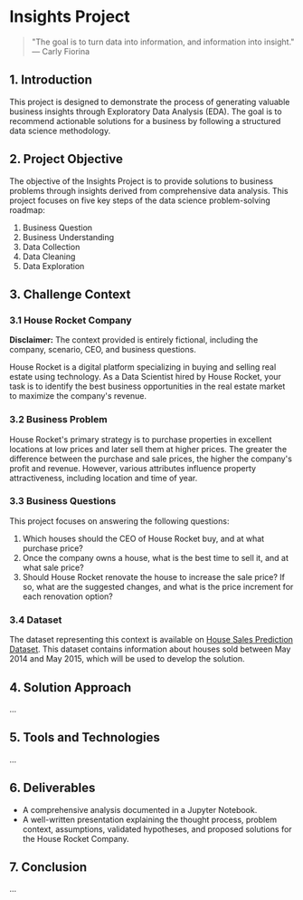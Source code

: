 # Insights Project

> "The goal is to turn data into information, and information into insight." — Carly Fiorina

## 1. Introduction

This project is designed to demonstrate the process of generating valuable business insights through Exploratory Data Analysis (EDA). The goal is to recommend actionable solutions for a business by following a structured data science methodology.

## 2. Project Objective

The objective of the Insights Project is to provide solutions to business problems through insights derived from comprehensive data analysis. This project focuses on five key steps of the data science problem-solving roadmap:

1. Business Question
2. Business Understanding
3. Data Collection
4. Data Cleaning
5. Data Exploration

## 3. Challenge Context

### 3.1 House Rocket Company

**Disclaimer:** The context provided is entirely fictional, including the company, scenario, CEO, and business questions.

House Rocket is a digital platform specializing in buying and selling real estate using technology. As a Data Scientist hired by House Rocket, your task is to identify the best business opportunities in the real estate market to maximize the company's revenue.

### 3.2 Business Problem

House Rocket's primary strategy is to purchase properties in excellent locations at low prices and later sell them at higher prices. The greater the difference between the purchase and sale prices, the higher the company's profit and revenue. However, various attributes influence property attractiveness, including location and time of year.

### 3.3 Business Questions

This project focuses on answering the following questions:

1. Which houses should the CEO of House Rocket buy, and at what purchase price?
2. Once the company owns a house, what is the best time to sell it, and at what sale price?
3. Should House Rocket renovate the house to increase the sale price? If so, what are the suggested changes, and what is the price increment for each renovation option?

### 3.4 Dataset

The dataset representing this context is available on [House Sales Prediction Dataset](https://github.com/cassisob/Insights/blob/main/kc_house_data.csv). This dataset contains information about houses sold between May 2014 and May 2015, which will be used to develop the solution.

## 4. Solution Approach

...

## 5. Tools and Technologies

...

## 6. Deliverables

- A comprehensive analysis documented in a Jupyter Notebook.
- A well-written presentation explaining the thought process, problem context, assumptions, validated hypotheses, and proposed solutions for the House Rocket Company.

## 7. Conclusion

...
